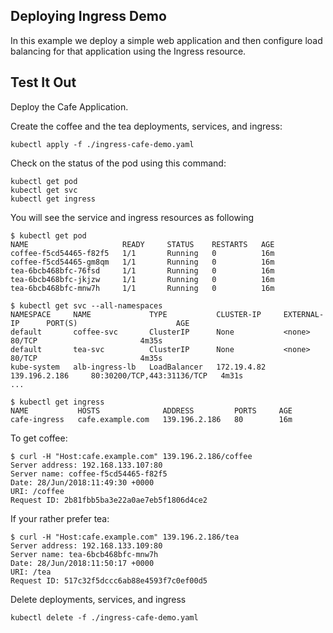 ## Deploying Ingress Demo

In this example we deploy a simple web application and then configure load balancing for that application using the Ingress resource.

## Test It Out

Deploy the Cafe Application.

Create the coffee and the tea deployments, services, and ingress:

```
kubectl apply -f ./ingress-cafe-demo.yaml
```

Check on the status of the pod using this command: 

```
kubectl get pod
kubectl get svc
kubectl get ingress
```

You will see the service and ingress resources as following

```
$ kubectl get pod
NAME                     READY     STATUS    RESTARTS   AGE
coffee-f5cd54465-f82f5   1/1       Running   0          16m
coffee-f5cd54465-gm8qm   1/1       Running   0          16m
tea-6bcb468bfc-76fsd     1/1       Running   0          16m
tea-6bcb468bfc-jkjzw     1/1       Running   0          16m
tea-6bcb468bfc-mnw7h     1/1       Running   0          16m

$ kubectl get svc --all-namespaces
NAMESPACE     NAME             TYPE           CLUSTER-IP     EXTERNAL-IP      PORT(S)                      AGE
default       coffee-svc       ClusterIP      None           <none>           80/TCP                       4m35s
default       tea-svc          ClusterIP      None           <none>           80/TCP                       4m35s
kube-system   alb-ingress-lb   LoadBalancer   172.19.4.82   139.196.2.186     80:30200/TCP,443:31136/TCP   4m31s
...

$ kubectl get ingress
NAME           HOSTS              ADDRESS         PORTS     AGE
cafe-ingress   cafe.example.com   139.196.2.186   80        16m
```

To get coffee:
```
$ curl -H "Host:cafe.example.com" 139.196.2.186/coffee
Server address: 192.168.133.107:80
Server name: coffee-f5cd54465-f82f5
Date: 28/Jun/2018:11:49:30 +0000
URI: /coffee
Request ID: 2b81fbb5ba3e22a0ae7eb5f1806d4ce2
```

If your rather prefer tea:
```
$ curl -H "Host:cafe.example.com" 139.196.2.186/tea
Server address: 192.168.133.109:80
Server name: tea-6bcb468bfc-mnw7h
Date: 28/Jun/2018:11:50:17 +0000
URI: /tea
Request ID: 517c32f5dccc6ab88e4593f7c0ef00d5
```

Delete deployments, services, and ingress

```
kubectl delete -f ./ingress-cafe-demo.yaml
```


